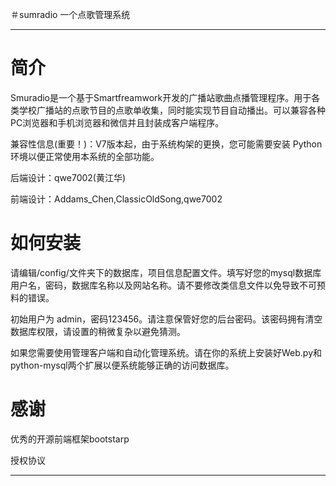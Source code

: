 ＃sumradio
一个点歌管理系统
***

简介
============================
Smuradio是一个基于Smartfreamwork开发的广播站歌曲点播管理程序。用于各类学校广播站的点歌节目的点歌单收集，同时能实现节目自动播出。可以兼容各种PC浏览器和手机浏览器和微信并且封装成客户端程序。

兼容性信息(重要！)：V7版本起，由于系统构架的更换，您可能需要安装 Python 环境以便正常使用本系统的全部功能。

后端设计：qwe7002(黄江华)

前端设计：Addams_Chen,ClassicOldSong,qwe7002

如何安装
============================
请编辑/config/文件夹下的数据库，项目信息配置文件。填写好您的mysql数据库用户名，密码，数据库名称以及网站名称。请不要修改类信息文件以免导致不可预料的错误。

初始用户为 admin，密码123456。请注意保管好您的后台密码。该密码拥有清空数据库权限，请设置的稍微复杂以避免猜测。

如果您需要使用管理客户端和自动化管理系统。请在你的系统上安装好Web.py和python-mysql两个扩展以便系统能够正确的访问数据库。

感谢
============================
优秀的开源前端框架bootstarp

授权协议
***